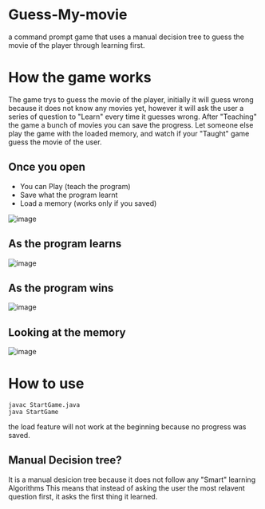 # Guess-My-movie
a command prompt game that uses a manual decision tree to guess the movie of the player through learning first.  

# How the game works
The game trys to guess the movie of the player,
initially it will guess wrong because it does not know any movies yet, however it will ask the user a series of question to "Learn" every time it guesses wrong.
After "Teaching" the game a bunch of movies you can save the progress.
Let someone else play the game with the loaded memory, and watch if your "Taught" game guess the movie of the user.

## Once you open
* You can Play (teach the program)
* Save what the program learnt
* Load a memory (works only if you saved)

![image](https://user-images.githubusercontent.com/57009004/137764680-690ac347-cc20-4e46-83c6-c77429726122.png)

## As the program learns
![image](https://user-images.githubusercontent.com/57009004/137765898-d8df387f-9e50-4bf3-a299-518bbea95005.png)

## As the program wins
![image](https://user-images.githubusercontent.com/57009004/137765700-15b562c4-a2b3-438f-9a9e-8fd8fde8b8d9.png)

## Looking at the memory
![image](https://user-images.githubusercontent.com/57009004/137767925-6ae023c5-2a66-4550-a112-81c059bbd707.png)

# How to use
```
javac StartGame.java
java StartGame
```
the load feature will not work at the beginning because no progress was saved.

## Manual Decision tree?
It is a manual desicion tree because it does not follow any "Smart" learning Algorithms
This means that instead of asking the user the most relavent question first, it asks the first thing it learned.
